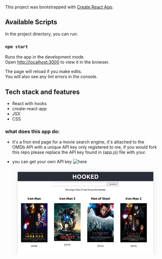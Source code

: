 This project was bootstrapped with [Create React App](https://github.com/facebook/create-react-app).

## Available Scripts

In the project directory, you can run:

### `npm start`

Runs the app in the development mode.<br />
Open [http://localhost:3000](http://localhost:3000) to view it in the browser.

The page will reload if you make edits.<br />
You will also see any lint errors in the console.

## Tech stack and features
  *  React with hooks
  *  create-react-app
  *  JSX
  *  CSS
### what does this app do: 
- it's a fron end page for a movie search engine, it's attached to the OMDb API with a unique API key only registered to me, if you would fork this repo please replace the API key found in (app.js) file with your.
- you can get your own API key ![here](http://www.omdbapi.com/apikey.aspx?__EVENTTARGET=&__EVENTARGUMENT=&__LASTFOCUS=&__VIEWSTATE=%2FwEPDwUKLTIwNDY4MTIzNQ9kFgYCAQ9kFggCAQ8QDxYCHgdDaGVja2VkaGRkZGQCAw8QDxYCHwBnZGRkZAIFDxYCHgdWaXNpYmxlaGQCBw8WAh8BZ2QCAg8WAh8BaGQCAw8WAh8BaGQYAQUeX19Db250cm9sc1JlcXVpcmVQb3N0QmFja0tleV9fFgMFC3BhdHJlb25BY2N0BQtwYXRyZW9uQWNjdAUIZnJlZUFjY3Q70lz2duvFWpi7KjqMV5Bfeiu%2F8XZfNDl5GeZkBw9M5A%3D%3D&__VIEWSTATEGENERATOR=5E550F58&__EVENTVALIDATION=%2FwEdAAjUveXue3qLFY2FjQgdgUYHmSzhXfnlWWVdWIamVouVTzfZJuQDpLVS6HZFWq5fYphdL1XrNEjnC%2FKjNya%2Bmqh8hRPnM5dWgso2y7bj7kVNLSFbtYIt24Lw6ktxrd5Z67%2F4LFSTzFfbXTFN5VgQX9Nbzfg78Z8BXhXifTCAVkevd%2FM3%2B1LlDH%2BEpR4wCViK8IATPCorai%2FJA3cV0kG3vG6P&at=freeAcct&Email2=asm_sh_a%40hotmail.com&FirstName=Asmaa&LastName=Shaaban+Ali&TextArea1=for+a+movie+db+search+engine+to+practice+my+frontend+skills+with+react+and+hooks.&Button1=Submit)
  
  ![you can check the final look of the page here : ](image.jpg)

